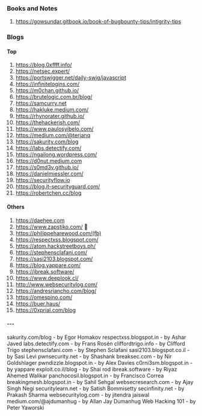 
### Books and Notes
1. https://gowsundar.gitbook.io/book-of-bugbounty-tips/intigrity-tips
### Blogs
#### Top
1. https://blog.0xffff.info/
2. https://netsec.expert/
3. https://portswigger.net/daily-swig/javascript
4. https://infinitelogins.com/
5. https://m0chan.github.io/
6. https://brutelogic.com.br/blog/
7. https://samcurry.net
8. https://hakluke.medium.com/
9. https://rhynorater.github.io/
10. https://thehackerish.com/
11. https://www.paulosyibelo.com/
12. https://medium.com/@terjanq
13. https://sakurity.com/blog 
14. https://labs.detectify.com/
15. https://ngailong.wordpress.com/
16. https://d0nut.medium.com
17. https://s0md3v.github.io/
18. https://danielmiessler.com/
19. https://securityflow.io
20. https://blog.it-securityguard.com/
21. https://robertchen.cc/blog
#### Others
1. https://daehee.com
2. https://www.zapstiko.com/ 🔴
3. https://philippeharewood.com/(fb)
4. https://respectxss.blogspot.com/
5. https://atom.hackstreetboys.ph/
6. https://stephensclafani.com/
7. https://sasi2103.blogspot.com/
8. https://blog.yappare.com/
9. https://ibreak.software/
10. https://www.deeplook.cl/
11. http://www.websecuritylog.com/
12. https://andresriancho.com/blog/
13. https://omespino.com/
14. https://buer.haus/
15. https://0xprial.com/blog
#### ---
sakurity.com/blog - by Egor Homakov
respectxss.blogspot.in - by Ashar Javed
labs.detectify.com - by Frans Rosén
cliffordtrigo.info - by Clifford Trigo
stephensclafani.com - by Stephen Sclafani
sasi2103.blogspot.co.il - by Sasi Levi
pwnsecurity.net - by Shashank
breaksec.com - by Nir Goldshlager
pwndizzle.blogspot.in - by Alex Davies
c0rni3sm.blogspot.in - by yappare
exploit.co.il/blog - by Shai rod
ibreak.software - by Riyaz Ahemed Walikar
panchocosil.blogspot.in - by Francisco Correa
breakingmesh.blogspot.in - by Sahil Sehgal
websecresearch.com - by Ajay Singh Negi
securitylearn.net - by Satish Bommisetty
secinfinity.net - by Prakash Sharma
websecuritylog.com - by jitendra jaiswal
medium.com/@ajdumanhug - by Allan Jay Dumanhug
Web Hacking 101 - by Peter Yaworski

